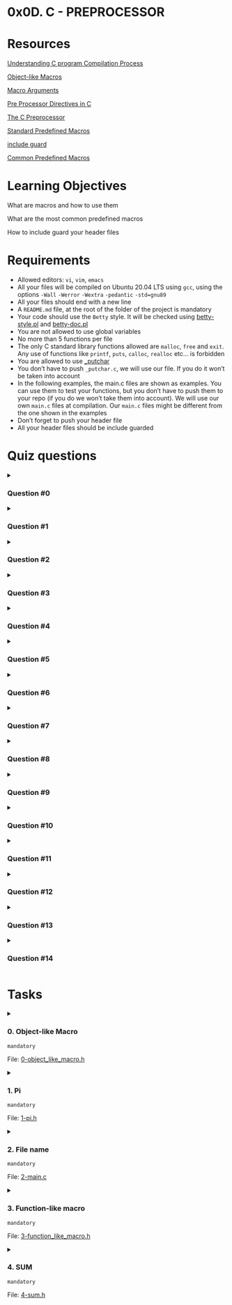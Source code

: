 # **0x0D. C - PREPROCESSOR**


# Resources

[Understanding C program Compilation Process]()

[Object-like Macros]()

[Macro Arguments]()

[Pre Processor Directives in C]()

[The C Preprocessor]()

[Standard Predefined Macros]()

[include guard]()

[Common Predefined Macros]()

# Learning Objectives
What are macros and how to use them

What are the most common predefined macros

How to include guard your header files


# Requirements
- Allowed editors: `vi`, `vim`, `emacs`
- All your files will be compiled on Ubuntu 20.04 LTS using `gcc`, using the options `-Wall` `-Werror` `-Wextra` `-pedantic` `-std=gnu89`
- All your files should end with a new line
- A `README.md` file, at the root of the folder of the project is mandatory
- Your code should use the `Betty` style. It will be checked using [betty-style.pl](https://github.com/alx-tools/Betty/blob/master/betty-style.pl) and [betty-doc.pl](https://github.com/alx-tools/Betty/blob/master/betty-doc.pl)
- You are not allowed to use global variables
- No more than 5 functions per file
- The only C standard library functions allowed are `malloc`, `free` and `exit`. Any use of functions like `printf`, `puts`, `calloc`, `realloc` etc… is forbidden
- You are allowed to use [_putchar](https://github.com/alx-tools/_putchar.c/blob/master/_putchar.c)
- You don’t have to push `_putchar.c`, we will use our file. If you do it won’t be taken into account
- In the following examples, the main.c files are shown as examples. You can use them to test your functions, but you don’t have to push them to your repo (if you do we won’t take them into account). We will use our own `main.c` files at compilation. Our `main.c` files might be different from the one shown in the examples
- Don’t forget to push your header file
- All your header files should be include guarded

# Quiz questions
<details>
<summary>

### Question #0
</summary>

This code will try to allocate 1024 bytes in the heap:
```
#define BUFFER_SIZE 1024
malloc(BUFFER_SIZE)
```
- [ ] False
- [x] True
</details>

<details>
<summary>

### Question #1
</summary>

What does the macro `TABLESIZE` expand to?
```
#define BUFSIZE 1020
#define TABLESIZE BUFSIZE
#undef BUFSIZE
#define BUFSIZE 37
```
- [ ] nothing
- [x] 37
- [ ] 1020
</details>

<details>
<summary>

### Question #2
</summary>

The preprocessor removes all comments
- [ ] False
- [x] True
</details>

<details>
<summary>

### Question #3
</summary>

The preprocessor generates object code
- [x] False
- [ ] True
</details>

<details>
<summary>

### Question #4
</summary>

The preprocessor generates assembly code
- [x] False
- [ ] True
</details>

<details>
<summary>

### Question #5
</summary>

This is the correct way to define the macro `SUB`:
```
#define SUB(a, b) a - b
```
- [ ] No, it should be written this way:
```
#define SUB(a, b) (a) - (b)
```
- [x] No, it should be written this way:
```
#define SUB(a, b) ((a) - (b))
```
- [ ] No, it should be written this way:
```
#define SUB(a, b) (a - b)
```
- [ ] Yes
</details>

<details>
<summary>

### Question #6
</summary>

The macro `__FILE__` expands to the name of the current input file, in the form of a C string constant.
- [ ] False
- [x] True
</details>

<details>
<summary>

### Question #7
</summary>

The preprocessor links our code with libraries.
- [x] False
- [ ] True
</details>

<details>
<summary>

### Question #8
</summary>

What will be the last 5 lines of the output of the command `gcc -E` on this code?
```
#include <stdlib.h>

int main(void)
{
    NULL;
    return (EXIT_SUCCESS);
}
```
- [x]
    ```
    int main(void)
    {
    ((void *)0);
    return (0);
    }
    ```
- [ ]
    ```
    int main(void)
    {
    '\0';
    return (0);
    }
    ```
- [ ]
    ```
    int main()
    {
    0;
    return (0);
    }
    ```
- [ ]    
    ```
    int main(void)
    {
    0;
    return (0);
    }
    ```
</details>

<details>
<summary>

### Question #9
</summary>

What is the `gcc` option that runs only the preprocessor?
- [ ] -P
- [ ] -preprocessor
- [ ] -pedantic
- [x] -E
- [ ] -p
- [ ] -cisfun
- [ ] -a
</details>

<details>
<summary>

### Question #10
</summary>

`NULL` is a macro
- [ ] False
- [x] True
</details>

<details>
<summary>

### Question #11
</summary>

What will be the output of this program? (on a standard 64 bits, Linux machine)
```
#include <stdio.h>
#include <stdlib.h>

#define int char

int main(void)
{
    int i;

    i = 5;
    printf ("sizeof(i) = %lu", sizeof(i));
    return (EXIT_SUCCESS);
}
```
- [ ] It does not compile
- [x] sizeof(i) = 1
- [ ] sizeof(i) = 5
- [ ] sizeof(i) = 4
- [ ] sizeof(i) = 8
- [ ] Segmentation Fault
</details>

<details>
<summary>

### Question #12
</summary>

This portion of code is actually using the library stdlib.
```
#include <stdlib.h>
```
- [x] False
- [ ] True
</details>

<details>
<summary>

### Question #13
</summary>

What are the steps of compilation?
- [ ] preprocessor 2.compiler 3. linker 4. assembler
- [x] preprocessor 2.compiler 3. assembler 4. linker
- [ ] compiler 2. preprocessor 3. assembler 4. linker
</details>

<details>
<summary>

### Question #14
</summary>

Why should we use include guards in our header files?
- [x] To avoid the problem of double inclusion when dealing with the include directive.
- [ ] Because we said so, and we should never ask why.
</details>


# Tasks
<details>
<summary>

### 0. Object-like Macro
`mandatory`

File: [0-object_like_macro.h]()
</summary>

Create a header file that defines a macro named `SIZE` as an abbreviation for the token `1024`.
```
julien@ubuntu:~/0x0c. macro, structures$ cat 0-main.c
#include "0-object_like_macro.h"
#include "0-object_like_macro.h"
#include <stdio.h>

/**
 * main - check the code
 *
 * Return: Always 0.
 */
int main(void)
{
    int s;

    s = 98 + SIZE;
    printf("%d\n", s);
    return (0);
}
julien@ubuntu:~/0x0c. macro, structures$ gcc -Wall -pedantic -Werror -Wextra -std=gnu89 0-main.c -o a
julien@ubuntu:~/0x0c. macro, structures$ ./a 
1122
julien@ubuntu:~/0x0c. macro, structures$ 
```
</details>

<details>
<summary>

### 1. Pi
`mandatory`

File: [1-pi.h]()
</summary>

Create a header file that defines a macro named `PI` as an abbreviation for the token `3.14159265359`.
```
julien@ubuntu:~/0x0c. macro, structures$ cat 1-main.c
#include "1-pi.h"
#include "1-pi.h"
#include <stdio.h>

/**
 * main - check the code
 *
 * Return: Always 0.
 */
int main(void)
{
    float a;
    float r;

    r = 98;
    a = PI * r * r;
    printf("%.3f\n", a);
    return (0);
}
julien@ubuntu:~/0x0c. macro, structures$ gcc -Wall -pedantic -Werror -Wextra -std=gnu89 1-main.c -o b
julien@ubuntu:~/0x0c. macro, structures$ ./b
30171.855
julien@ubuntu:~/0x0c. macro, structures$ 
```
</details>

<details>
<summary>

### 2. File name
`mandatory`

File: [2-main.c]()
</summary>

Write a program that prints the name of the file it was compiled from, followed by a new line.
- You are allowed to use the standard library
```
julien@ubuntu:~/0x0c. macro, structures$ gcc -Wall -pedantic -Werror -Wextra -std=gnu89 2-main.c -o c
julien@ubuntu:~/0x0c. macro, structures$ ./c 
2-main.c
julien@ubuntu:~/0x0c. macro, structures$ cp 2-main.c 02-main.c
julien@ubuntu:~/0x0c. macro, structures$ gcc -Wall -pedantic -Werror -Wextra -std=gnu89 02-main.c -o cc
julien@ubuntu:~/0x0c. macro, structures$ ./cc
02-main.c
julien@ubuntu:~/0x0c. macro, structures$ 
```
</details>

<details>
<summary>

### 3. Function-like macro
`mandatory`

File: [3-function_like_macro.h]()
</summary>

Write a function-like macro `ABS(x)` that computes the absolute value of a number `x`.
```
julien@ubuntu:~/0x0c. macro, structures$ cat 3-main.c
#include <stdio.h>
#include "3-function_like_macro.h"
#include "3-function_like_macro.h"

/**
 * main - check the code
 *
 * Return: Always 0.
 */
int main(void)
{
    int i;
    int j;

    i = ABS(-98) * 10;
    j = ABS(98) * 10;
    printf("%d, %d\n", i, j);
    return (0);
}
julien@ubuntu:~/0x0c. macro, structures$ gcc -Wall -pedantic -Werror -Wextra -std=gnu89 3-main.c -o d
julien@ubuntu:~/0x0c. macro, structures$ ./d 
980, 980
julien@ubuntu:~/0x0c. macro, structures$ 
```
</details>

<details>
<summary>

### 4. SUM
`mandatory`

File: [4-sum.h]()
</summary>

Write a function-like macro `SUM(x, y)` that computes the sum of the numbers `x` and `y`.
```
julien@ubuntu:~/0x0c. macro, structures$ cat 4-main.c
#include <stdio.h>
#include "4-sum.h"
#include "4-sum.h"

/**
 * main - check the code
 *
 * Return: Always 0.
 */
int main(void)
{
    int s;

    s = SUM(98, 1024);
    printf("%d\n", s);
    return (0);
}
julien@ubuntu:~/0x0c. macro, structures$ gcc -Wall -pedantic -Werror -Wextra -std=gnu89 4-main.c -o e
julien@ubuntu:~/0x0c. macro, structures$ ./e 
1122
julien@ubuntu:~/0x0c. macro, structures$ 
```
</details>